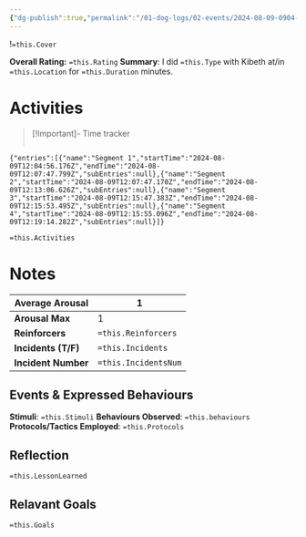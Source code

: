 ```yaml
---
{"dg-publish":true,"permalink":"/01-dog-logs/02-events/2024-08-09-0904-kibeth-trick-training/","tags":["DogTraining/Session","#Doggos/Activity"],"noteIcon":"","created":"2024-08-09T08:46:32.671-03:00","updated":"2024-08-11T16:34:34.961-03:00"}
---
```


!`=this.Cover`

**Overall Rating:** `=this.Rating`
**Summary**: I did `=this.Type` with Kibeth at/in `=this.Location` for `=this.Duration` minutes.
# Activities
>[!Important]-  Time tracker
>```simple-time-tracker

```simple-time-tracker
{"entries":[{"name":"Segment 1","startTime":"2024-08-09T12:04:56.176Z","endTime":"2024-08-09T12:07:47.799Z","subEntries":null},{"name":"Segment 2","startTime":"2024-08-09T12:07:47.170Z","endTime":"2024-08-09T12:13:06.626Z","subEntries":null},{"name":"Segment 3","startTime":"2024-08-09T12:15:47.383Z","endTime":"2024-08-09T12:15:53.495Z","subEntries":null},{"name":"Segment 4","startTime":"2024-08-09T12:15:55.096Z","endTime":"2024-08-09T12:19:14.282Z","subEntries":null}]}
```


`=this.Activities`

# Notes

| **Average Arousal** | 1   |
| ------------------- | -------------------- |
| **Arousal Max**     | 1   |
| **Reinforcers**     | `=this.Reinforcers`  |
| **Incidents (T/F)** | `=this.Incidents`    |
| **Incident Number** | `=this.IncidentsNum` |
## Events & Expressed Behaviours
**Stimuli**: `=this.Stimuli`
**Behaviours Observed**: `=this.behaviours`
**Protocols/Tactics Employed**: `=this.Protocols`



## Reflection
`=this.LessonLearned`

## Relavant Goals
`=this.Goals`